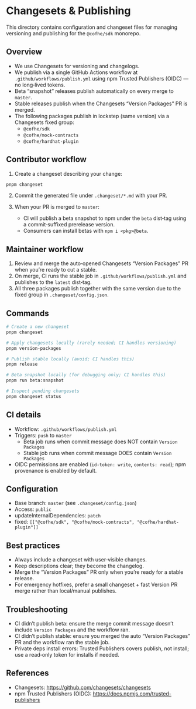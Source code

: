 # Changesets & Publishing

This directory contains configuration and changeset files for managing versioning and publishing for the `@cofhe/sdk` monorepo.

## Overview

- We use Changesets for versioning and changelogs.
- We publish via a single GitHub Actions workflow at `.github/workflows/publish.yml` using npm Trusted Publishers (OIDC) — no long‑lived tokens.
- Beta “snapshot” releases publish automatically on every merge to `master`.
- Stable releases publish when the Changesets “Version Packages” PR is merged.
- The following packages publish in lockstep (same version) via a Changesets fixed group:
  - `@cofhe/sdk`
  - `@cofhe/mock-contracts`
  - `@cofhe/hardhat-plugin`

## Contributor workflow

1. Create a changeset describing your change:

```bash
pnpm changeset
```

2. Commit the generated file under `.changeset/*.md` with your PR.

3. When your PR is merged to `master`:
   - CI will publish a beta snapshot to npm under the `beta` dist‑tag using a commit‑suffixed prerelease version.
   - Consumers can install betas with `npm i <pkg>@beta`.

## Maintainer workflow

1. Review and merge the auto‑opened Changesets “Version Packages” PR when you’re ready to cut a stable.
2. On merge, CI runs the stable job in `.github/workflows/publish.yml` and publishes to the `latest` dist‑tag.
3. All three packages publish together with the same version due to the fixed group in `.changeset/config.json`.

## Commands

```bash
# Create a new changeset
pnpm changeset

# Apply changesets locally (rarely needed; CI handles versioning)
pnpm version-packages

# Publish stable locally (avoid; CI handles this)
pnpm release

# Beta snapshot locally (for debugging only; CI handles this)
pnpm run beta:snapshot

# Inspect pending changesets
pnpm changeset status
```

## CI details

- Workflow: `.github/workflows/publish.yml`
- Triggers: `push` to `master`
  - Beta job runs when commit message does NOT contain `Version Packages`
  - Stable job runs when commit message DOES contain `Version Packages`
- OIDC permissions are enabled (`id-token: write`, `contents: read`); npm provenance is enabled by default.

## Configuration

- Base branch: `master` (see `.changeset/config.json`)
- Access: `public`
- updateInternalDependencies: `patch`
- fixed: `[["@cofhe/sdk", "@cofhe/mock-contracts", "@cofhe/hardhat-plugin"]]`

## Best practices

- Always include a changeset with user‑visible changes.
- Keep descriptions clear; they become the changelog.
- Merge the “Version Packages” PR only when you’re ready for a stable release.
- For emergency hotfixes, prefer a small changeset + fast Version PR merge rather than local/manual publishes.

## Troubleshooting

- CI didn’t publish beta: ensure the merge commit message doesn’t include `Version Packages` and the workflow ran.
- CI didn’t publish stable: ensure you merged the auto “Version Packages” PR and the workflow ran the stable job.
- Private deps install errors: Trusted Publishers covers publish, not install; use a read‑only token for installs if needed.

## References

- Changesets: https://github.com/changesets/changesets
- npm Trusted Publishers (OIDC): https://docs.npmjs.com/trusted-publishers

